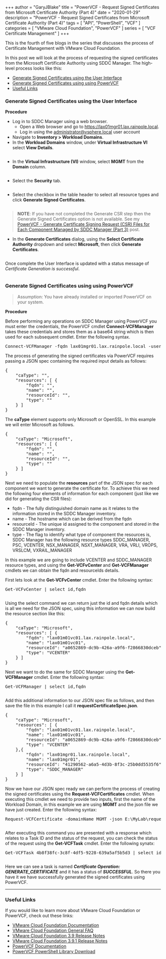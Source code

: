 +++
author = "GaryJBlake"
title = "PowerVCF - Request Signed Certificates from Microsoft Certificate Authority (Part 4)"
date = "2020-01-29"
description = "PowerVCF - Request Signed Certificates from Microsoft Certificate Authority (Part 4)"
tags = [
    "API",
    "PowerShell",
    "VCF"
]
categories = [
    "VMware Cloud Foundation",
    "PowerVCF"
]
series = [
    "VCF Certificate Management"
]
+++

This is the fourth of five blogs in the series that discusses the process of Certificate Management with VMware Cloud Foundation.

In this post we will look at the process of requesting the signed certificates from the Microsoft Certificate Authority using SDDC Manager. The high-level process looks like this:

- [Generate Signed Certificates using the User Interface](#generate-signed-certificates-using-the-user-interface)
- [Generate Signed Certificates using using PowerVCF](#generate-signed-certificates-using-using-powervcf)
- [Useful Links](#useful-links)

### Generate Signed Certificates using the User Interface

**Procedure**

<!-- wp:list -->
<ul><li>Log in to SDDC Manager using a web browser.<ul><li>Open a Web browser and go to&nbsp;<a href="https://lax01vcf01.lax.rainpole.local/">https://lax01mgr01.lax.rainpole.local</a>.</li><li>Log in using the <a href="mailto:administrator@vsphere.local">administrator@vsphere.local</a> user account</li></ul></li><li>Navigate to <strong>Inventory &gt; Workload Domains</strong>.</li><li>In the <strong>Workload Domains</strong> window, under <strong>Virtual Infrastructure VI</strong> select <strong>View Details</strong>.</li></ul>
<!-- /wp:list -->

<!-- wp:image {"id":210,"sizeSlug":"large"} -->
<figure class="wp-block-image size-large"><img src="https://mycloudyworldcom.files.wordpress.com/2020/01/image-11.png?w=1024" alt="" class="wp-image-210"/></figure>
<!-- /wp:image -->

<!-- wp:list -->
<ul><li>In the <strong>Virtual Infrastructure (VI)</strong> window, select <strong>MGMT</strong> from the <strong>Domain</strong> column.</li></ul>
<!-- /wp:list -->

<!-- wp:image {"id":211,"sizeSlug":"large"} -->
<figure class="wp-block-image size-large"><img src="https://mycloudyworldcom.files.wordpress.com/2020/01/image-12.png?w=1024" alt="" class="wp-image-211"/></figure>
<!-- /wp:image -->

<!-- wp:list -->
<ul><li>Select the <strong>Security</strong> tab.</li></ul>
<!-- /wp:list -->

<!-- wp:image {"id":212,"sizeSlug":"large"} -->
<figure class="wp-block-image size-large"><img src="https://mycloudyworldcom.files.wordpress.com/2020/01/image-13.png?w=1024" alt="" class="wp-image-212"/></figure>
<!-- /wp:image -->

<!-- wp:list -->
<ul><li>Select the checkbox in the table header to select all resource types and click <strong>Generate Signed Certificates</strong>.</li></ul>
<!-- /wp:list -->

<!-- wp:image {"id":255,"sizeSlug":"large"} -->
<figure class="wp-block-image size-large"><img src="https://mycloudyworldcom.files.wordpress.com/2020/01/image-23.png?w=1024" alt="" class="wp-image-255"/></figure>
<!-- /wp:image -->

<!-- wp:quote -->
<blockquote class="wp-block-quote"><p><strong>NOTE</strong>: If you have not completed the Generate CSR step then the Generate Signed Certificates option is not available. See my <a href="https://my-cloudy-world.com/2020/01/24/generate-certificate-signing-request-csr-files-for-each-component-managed-by-sddc-manager/">PowerVCF - Generate Certificate Signing Request (CSR) Files for Each Component Managed by SDDC Manager (Part 3)</a> post.</p></blockquote>
<!-- /wp:quote -->

<!-- wp:list -->
<ul><li>In the <strong>Generate Certificates</strong> dialog, using the <strong>Select Certificate Authority</strong> dropdown and select <strong>Microsoft</strong>, then click <strong>Generate Certificates</strong>.</li></ul>
<!-- /wp:list -->

<!-- wp:image {"id":257,"sizeSlug":"large"} -->
<figure class="wp-block-image size-large"><img src="https://mycloudyworldcom.files.wordpress.com/2020/01/image-24.png?w=648" alt="" class="wp-image-257"/></figure>
<!-- /wp:image -->

<!-- wp:paragraph -->
<p>Once complete the User Interface is updated with a status message of <em>Certificate Generation is successful</em>.</p>
<!-- /wp:paragraph -->

<!-- wp:image {"id":261,"sizeSlug":"large"} -->
<figure class="wp-block-image size-large"><img src="https://mycloudyworldcom.files.wordpress.com/2020/01/image-27.png?w=1024" alt="" class="wp-image-261"/></figure>
<!-- /wp:image -->

### Generate Signed Certificates using using PowerVCF
<!-- wp:quote -->
<blockquote class="wp-block-quote"><p>Assumption: You have already installed or imported PowerVCF on your system.</p></blockquote>
<!-- /wp:quote -->

<!-- wp:paragraph -->
<p><strong>Procedure</strong></p>
<!-- /wp:paragraph -->

<!-- wp:paragraph -->
<p>Before performing any operations on SDDC Manager using PowerVCF you must enter the credentials, the PowerVCF cmdlet <strong>Connect-VCFManager</strong> takes these credentials and stores them as a base64 string which is then used for each subsequent cmdlet. Enter the following syntax.</p>
<!-- /wp:paragraph -->

<!-- wp:syntaxhighlighter/code {"language":"powershell","lineNumbers":false,"makeURLsClickable":false} -->
<pre class="wp-block-syntaxhighlighter-code">Connect-VCFManager -fqdn lax01mgr01.lax.rainpole.local -username admin -password "VMw@re1!"</pre>
<!-- /wp:syntaxhighlighter/code -->

<!-- wp:paragraph -->
<p>The process of generating the signed certificates via PowerVCF requires passing a JSON spec containing the required input details as follows:</p>
<!-- /wp:paragraph -->

<!-- wp:syntaxhighlighter/code {"language":"groovy","lineNumbers":false,"makeURLsClickable":false} -->
<pre class="wp-block-syntaxhighlighter-code">{
    "caType": "",
    "resources": [ {
        "fqdn": "",
        "name": "",
        "resourceId": "",
        "type": ""
    } ]
}</pre>
<!-- /wp:syntaxhighlighter/code -->

<!-- wp:paragraph -->
<p>The <strong>caType</strong> element supports only Microsoft or OpenSSL. In this example we will enter Microsoft as follows.</p>
<!-- /wp:paragraph -->

<!-- wp:syntaxhighlighter/code {"language":"groovy","lineNumbers":false,"makeURLsClickable":false} -->
<pre class="wp-block-syntaxhighlighter-code">{
    "caType": "Microsoft",
    "resources": [ {
        "fqdn": "",
        "name": "",
        "resourceId": "",
        "type": ""
    } ]
}</pre>
<!-- /wp:syntaxhighlighter/code -->

<!-- wp:paragraph -->
<p>Next we need to populate the <strong>resources</strong> part of the JSON spec for each component we want to generate the certificate for. To achieve this we need the following four elements of information for each component (just like we did for generating the CSR files):</p>
<!-- /wp:paragraph -->

<!-- wp:list -->
<ul><li>fqdn - The fully distinguished domain name as it relates to the information stored in the SDDC Manager inventory.</li><li>name - The hostname which can be derived from the fqdn</li><li>resourceId - The unique id assigned to the component and stored in the SDDC Manager inventory.</li><li>type - The flag to identify what type of component the resources is, SDDC Manager has the following resource types SDDC_MANAGER, PSC, VCENTER, NSX_MANAGER, NSXT_MANAGER, VRA, VRLI, VROPS, VRSLCM, VXRAIL_MANAGER</li></ul>
<!-- /wp:list -->

<!-- wp:paragraph -->
<p>In this example we are going to include VCENTER and SDDC_MANAGER resource types, and using the <strong>Get-VCFvCenter </strong>and <strong>Get-VCFManager </strong>cmdlets we can obtain the fqdn and resourceIds details.</p>
<!-- /wp:paragraph -->

<!-- wp:paragraph -->
<p>First lets look at the <strong>Get-VCFvCenter</strong> cmdlet. Enter the following syntax:</p>
<!-- /wp:paragraph -->

<!-- wp:syntaxhighlighter/code {"language":"powershell","lineNumbers":false,"makeURLsClickable":false} -->
<pre class="wp-block-syntaxhighlighter-code">Get-VCFvCenter | select id,fqdn</pre>
<!-- /wp:syntaxhighlighter/code -->

<!-- wp:image {"id":227,"sizeSlug":"large"} -->
<figure class="wp-block-image size-large"><img src="https://mycloudyworldcom.files.wordpress.com/2020/01/image-18.png?w=893" alt="" class="wp-image-227"/></figure>
<!-- /wp:image -->

<!-- wp:paragraph -->
<p>Using the select command we can return just the id and fqdn details which is all we need for the JSON spec, using this information we can now build the resource section like this:</p>
<!-- /wp:paragraph -->

<!-- wp:syntaxhighlighter/code {"language":"groovy","lineNumbers":false,"makeURLsClickable":false} -->
<pre class="wp-block-syntaxhighlighter-code">{
    "caType": "Microsoft",
    "resources": [ {
        "fqdn": "lax01m01vc01.lax.rainpole.local",
        "name": "lax01m01vc01",
        "resourceId": "a0652869-dc9b-426a-a9f6-f2866830dceb",
        "type": "VCENTER"
    } ]
}</pre>
<!-- /wp:syntaxhighlighter/code -->

<!-- wp:paragraph -->
<p>Next we want to do the same for SDDC Manager using the <strong>Get-VCFManager</strong> cmdlet. Enter the following syntax:</p>
<!-- /wp:paragraph -->

<!-- wp:syntaxhighlighter/code {"language":"powershell","lineNumbers":false,"makeURLsClickable":false} -->
<pre class="wp-block-syntaxhighlighter-code">Get-VCFManager | select id,fqdn</pre>
<!-- /wp:syntaxhighlighter/code -->

<!-- wp:image {"id":228,"sizeSlug":"large"} -->
<figure class="wp-block-image size-large"><img src="https://mycloudyworldcom.files.wordpress.com/2020/01/image-19.png?w=894" alt="" class="wp-image-228"/></figure>
<!-- /wp:image -->

<!-- wp:paragraph -->
<p>Add this additional information to our JSON spec file as follows, and then save the file in this example I call it <strong>requestCertificateSpec.json</strong>.</p>
<!-- /wp:paragraph -->

<!-- wp:syntaxhighlighter/code {"language":"groovy","lineNumbers":false,"makeURLsClickable":false} -->
<pre class="wp-block-syntaxhighlighter-code">{
    "caType": "Microsoft",
    "resources": [ {
        "fqdn": "lax01m01vc01.lax.rainpole.local",
        "name": "lax01m01vc01",
        "resourceId": "a0652869-dc9b-426a-a9f6-f2866830dceb",
        "type": "VCENTER"
    },{
        "fqdn": "lax01mgr01.lax.rainpole.local",
        "name": "lax01mgr01",
        "resourceId": "41290562-a6a5-4d3b-8f3c-25b0dd5535f6",
        "type": "SDDC_MANAGER" 
    } ]
}</pre>
<!-- /wp:syntaxhighlighter/code -->

<!-- wp:paragraph -->
<p>Now we have our JSON spec ready we can perform the process of creating the signed certificates using the <strong>Request-VCFCertificates</strong> cmdlet. When executing this cmdlet we need to provide two inputs, first the name of the Workload Domain, in this example we are using <strong>MGMT</strong> and the json file we have just created. Enter the following syntax:</p>
<!-- /wp:paragraph -->

<!-- wp:syntaxhighlighter/code {"language":"powershell","lineNumbers":false,"makeURLsClickable":false} -->
<pre class="wp-block-syntaxhighlighter-code">Request-VCFCertificate -domainName MGMT -json E:\MyLab\requestCertificateSpec.json</pre>
<!-- /wp:syntaxhighlighter/code -->

<!-- wp:image {"id":259,"sizeSlug":"large"} -->
<figure class="wp-block-image size-large"><img src="https://mycloudyworldcom.files.wordpress.com/2020/01/image-25.png?w=803" alt="" class="wp-image-259"/></figure>
<!-- /wp:image -->

<!-- wp:paragraph -->
<p>After executing this command you are presented with a response which relates to a Task ID and the status of the request, you can check the status of the request using the <strong>Get-VCFTask</strong> cmdlet. Enter the following synatx:</p>
<!-- /wp:paragraph -->

<!-- wp:syntaxhighlighter/code {"language":"powershell","lineNumbers":false,"makeURLsClickable":false} -->
<pre class="wp-block-syntaxhighlighter-code">Get-VCFTask 4b8f38fc-3c8f-4df5-9228-639a5af5b5d3 | select id,name,status</pre>
<!-- /wp:syntaxhighlighter/code -->

<!-- wp:image {"id":260,"sizeSlug":"large"} -->
<figure class="wp-block-image size-large"><img src="https://mycloudyworldcom.files.wordpress.com/2020/01/image-26.png?w=805" alt="" class="wp-image-260"/></figure>
<!-- /wp:image -->

Here we can see a task is named ***Certificate Operation: GENERATE_CERTIFICATE*** and it has a status of ***SUCCESSFUL***. So there you have it we have successfully generated the signed certificates using PowerVCF.

- - -
### Useful Links

If you would like to learn more about VMware Cloud Foundation or PowerVCF, check out these links:

* [VMware Cloud Foundation Documentation](https://docs.vmware.com/en/VMware-Cloud-Foundation/)
* [VMware Cloud Foundation General FAQ](https://www.vmware.com/content/dam/digitalmarketing/vmware/en/pdf/datasheet/products/vmware-cloud-foundation-faq.pdf)
* [VMware Cloud Foundation 3.9 Release Notes](https://docs.vmware.com/en/VMware-Cloud-Foundation/3.9/rn/VMware-Cloud-Foundation-39-Release-Notes.html)
* [VMware Cloud Foundation 3.9.1 Release Notes](https://docs.vmware.com/en/VMware-Cloud-Foundation/3.9.1/rn/VMware-Cloud-Foundation-391-Release-Notes.html)
* [PowerVCF Documentation](https://powervcf.readthedocs.io/en/latest/)
* [PowerVCF PowerShell Library Download](https://www.powershellgallery.com/packages/PowerVCF)